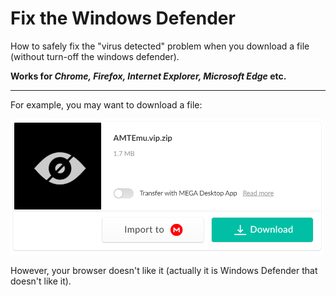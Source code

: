 # Fix the Windows Defender

How to safely fix the "virus detected" problem when you download a file (without turn-off the windows defender).

**Works for *Chrome, Firefox, Internet Explorer, Microsoft Edge*  etc.**

-------------------------------------

For example, you may want to download a file:

<img src="1.png" width="500"/>

However, your browser doesn't like it (actually it is Windows Defender that doesn't like it).

